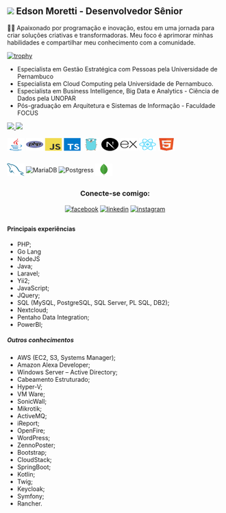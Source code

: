 ## <img src="https://komarev.com/ghpvc/?username=edsonmoretti&color=45b6fe&base=1508" /> Edson Moretti - Desenvolvedor Sênior

👨‍💻 Apaixonado por programação e inovação, estou em uma jornada para criar soluções criativas e transformadoras. Meu foco é aprimorar minhas habilidades e compartilhar meu conhecimento com a comunidade.

[![trophy](https://github-profile-trophy.vercel.app/?username=ryo-ma&theme=onedark)](https://github.com/edsonmoretti/edsonmoretti)

- Especialista em Gestão Estratégica com Pessoas pela Universidade de Pernambuco
- Especialista em Cloud Computing pela Universidade de Pernambuco.
- Especialista em Business Intelligence, Big Data e Analytics - Ciência de Dados pela UNOPAR
- Pós-graduação em Arquitetura e Sistemas de Informação - Faculdade FOCUS

<div align="">
  <a a href="https://edsonmoretti.com.br">
        <img height="150" src="https://github-readme-stats.vercel.app/api/top-langs/?username=edsonmoretti&layout=compact&langs_count=10" />
      <img height="150" src="https://github-readme-stats.vercel.app/api?username=edsonmoretti&show_icons=true" />
  <br>
  
  </a>
</div>

<div style="display: inline_block"><br>
  <img align="center" alt="Java" height="30" width="40" src="https://raw.githubusercontent.com/devicons/devicon/master/icons/java/java-original.svg">
  <img align="center" alt="PHP" height="30" width="40" src="https://raw.githubusercontent.com/devicons/devicon/master/icons/php/php-original.svg">
  <img align="center" alt="JS" height="30" width="40" src="https://raw.githubusercontent.com/devicons/devicon/master/icons/javascript/javascript-original.svg">
  <img align="center" alt="TS" height="30" width="40" src="https://raw.githubusercontent.com/devicons/devicon/master/icons/typescript/typescript-original.svg">
  <img align="center" alt="GO" height="30" width="40" src="https://raw.githubusercontent.com/devicons/devicon/master/icons/go/go-original.svg">
  <img align="center" alt="React" height="30" width="40" src="https://raw.githubusercontent.com/devicons/devicon/master/icons/nextjs/nextjs-original.svg">
  <img align="center" alt="Express" height="30" width="40" src="https://raw.githubusercontent.com/devicons/devicon/master/icons/express/express-original.svg">
  <img align="center" alt="Nextjs" height="30" width="40" src="https://raw.githubusercontent.com/devicons/devicon/master/icons/react/react-original.svg">
  <img align="center" alt="HTML5" height="30" width="40" src="https://raw.githubusercontent.com/devicons/devicon/master/icons/html5/html5-original.svg">
  
  ##
  
  <img align="center" alt="MySQL" height="30" width="40" src="https://raw.githubusercontent.com/devicons/devicon/master/icons/mysql/mysql-original.svg">
  <img align="center" alt="MariaDB" height="30" width="40" src="https://mariadb.com/wp-content/uploads/2019/11/mariadb-logo-vert_blue-transparent.png">
  <img align="center" alt="Postgress" height="30" width="40" src="https://upload.wikimedia.org/wikipedia/commons/thumb/2/29/Postgresql_elephant.svg/1985px-Postgresql_elephant.svg.png">
  <img align="center" alt="MongoDB" height="30" width="40" src="https://raw.githubusercontent.com/devicons/devicon/master/icons/mongodb/mongodb-original.svg">
</div>
  
  ##
  
<h3 align="center">Conecte-se comigo:</h3>
<p align="center">
    <a href="https://www.facebook.com/edsonmoretti/" target="blank"><img align="center"
            src="https://cdn.iconscout.com/icon/free/png-64/facebook-2038471-1718509.png" alt="facebook" height="40"
            width="40" /></a>
    <a href="https://www.linkedin.com/in/edsonmoretti/" target="blank"><img align="center"
            src="https://cdn.iconscout.com/icon/free/png-64/linkedin-208-916919.png" alt="linkedin" height="40"
            width="40" /></a>
    <a href="https://www.instagram.com/edson.dev/" target="blank"><img align="center"
            src="https://cdn.iconscout.com/icon/free/png-64/instagram-216-721958.png" alt="instagram" height="40"
            width="40" /></a>
</p>

##

#### Principais experiências
 - PHP;
 - Go Lang
 - NodeJS
 - Java;
 - Laravel;
 - Yii2;
 - JavaScript;
 - JQuery;
 - SQL (MySQL, PostgreSQL, SQL Server, PL SQL, DB2);
 - Nextcloud;
 - Pentaho Data Integration;
 - PowerBI;

##### Outros conhecimentos
 - AWS (EC2, S3, Systems Manager);
 - Amazon Alexa Developer;
 - Windows Server – Active Directory;
 - Cabeamento Estruturado;
 - Hyper-V;
 - VM Ware;
 - SonicWall;
 - Mikrotik;
 - ActiveMQ;
 - iReport;
 - OpenFire;
 - WordPress;
 - ZennoPoster;
 - Bootstrap;
 - CloudStack;
 - SpringBoot;
 - Kotlin;
 - Twig;
 - Keycloak;
 - Symfony;
 - Rancher.

##

